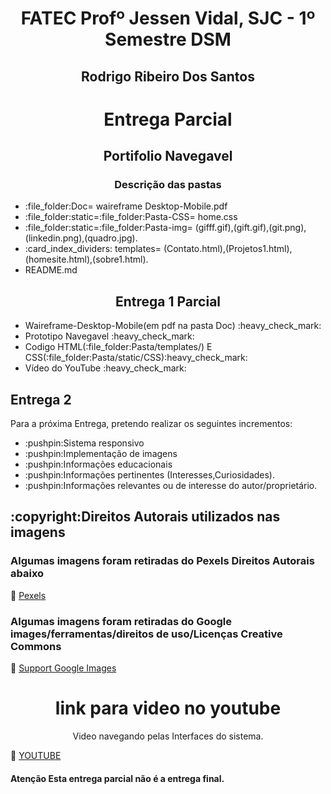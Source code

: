 <h1 align="center">FATEC Profº Jessen Vidal, SJC - 1º Semestre DSM</h1>
<h2 align="center"> Rodrigo Ribeiro Dos Santos </h2>

 <h1 align="center">Entrega Parcial</h1>
 <h2 align="center">Portifolio Navegavel</h2>
 <div>
 <h3 align="center"> Descrição das pastas </h3>
   <ul>
      <Li>:file_folder:Doc= waireframe Desktop-Mobile.pdf  </Li>
      <Li>:file_folder:static=:file_folder:Pasta-CSS= home.css </Li>
      <Li>:file_folder:static=:file_folder:Pasta-img= (gifff.gif),(gift.gif),(git.png),(linkedin.png),(quadro.jpg). </Li>
      <Li>:card_index_dividers:	templates= (Contato.html),(Projetos1.html),(homesite.html),(sobre1.html). </Li>
      <Li>README.md
    </ul>
 </div>
 <div>
    <h2 align="center">Entrega 1 Parcial</h2>
     <ul>
       <Li>Waireframe-Desktop-Mobile(em pdf na pasta Doc) :heavy_check_mark:  </Li>
       <Li> Prototipo Navegavel  :heavy_check_mark: </Li>
       <Li>Codigo HTML(:file_folder:Pasta/templates/) E CSS(:file_folder:Pasta/static/CSS):heavy_check_mark:</Li>
       <Li> Vídeo do YouTube :heavy_check_mark:</Li>
     </ul>
  </div>
 <div>
   <h2> Entrega 2 </h2>
    <p>Para a próxima Entrega, pretendo realizar os seguintes incrementos:</p>
      <ul>
        <Li>:pushpin:Sistema responsivo</li>
        <Li>:pushpin:Implementação de imagens</li>
        <li>:pushpin:Informações educacionais</li>
        <li>:pushpin:Informações pertinentes (Interesses,Curiosidades).</li>
        <li>:pushpin:Informações relevantes ou de interesse do autor/proprietário.</li>
  </ul>
 </div>
<div>
 <h2>:copyright:Direitos Autorais utilizados nas imagens</h2>
   <h3>Algumas imagens foram retiradas do Pexels Direitos Autorais abaixo</h3>
  
  :link: [Pexels](https://www.pexels.com/pt-br/licenca/)
 <div>
 
  <h3>Algumas imagens foram retiradas do Google images/ferramentas/direitos de uso/Licenças Creative Commons</h3>
  
 :link: [Support Google Images](https://support.google.com/websearch/answer/29508?hl=pt-Br)
 </div>
 
 
 </div>
 
 
 <div>
  <h1 align="center">link para video no youtube</h1>
  <p align="center">Video navegando pelas Interfaces do sistema.</p>
 
 
    
  :link: [YOUTUBE](https://www.youtube.com/watch?v=Chd80Cysy74)


 
 <div>
  </p>
 
 <h4> Atenção Esta entrega parcial não é a entrega final.  </h4>


 
